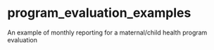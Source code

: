 # program_evaluation_examples
An example of monthly reporting for a maternal/child health program evaluation
